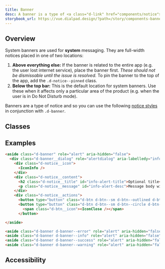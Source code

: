 ```yaml
---
title: Banner
desc: A banner is a type of <a class="d-link" href="components/notice">notice</a>, delivering system and engagement messaging. It is highly intrusive and should be used sparingly and appropriately.
storybook_url: https://vue.dialpad.design/?path=/story/components-banner--default
---
```


## Overview

System banners are used for **system** messaging. They are full-width notices placed in one of two locations:

1. **Above everything else:** If the banner is related to the entire app (e.g. the user lost internet service), place the banner first. <em>These should not be dismissable until the issue is resolved.</em> To pin the banner to the top of the app, add the `.d-notice--pinned` class.
2. **Below the top bar:** This is the default location for system banners. Use these when it affects only a particular area of the product (e.g. when the user is in Do Not Disturb mode).

Banners are a type of notice and so you can use the following <a class="d-link" href="components/notice/">notice styles</a> in conjunction with `.d-banner`.
## Classes
<component-class-table component-name="banner"></component-class-table>

## Examples
<banner></banner>

```html
<aside class="d-banner" role="alert" aria-hidden="false">
  <div class="d-banner__dialog" role="alertdialog" aria-labelledy="info-alert-title" aria-describedby="info-alert-desc">
    <div class="d-notice__icon">
      <IconInfo />
    </div>
    <div class="d-notice__content">
      <h2 class="d-notice__title" id="info-alert-title">Optional title</h2>
      <p class="d-notice__message" id="info-alert-desc">Message body with <a href="#">a link.</a></p>
    </div>
    <div class="d-notice__actions">
      <button type="button" class="d-btn d-btn--sm d-btn--outlined d-btn--muted">Action</button>
      <button type="button" class="d-btn d-btn--sm d-btn--circle d-btn--muted js-example-notice-close" aria-label="Close">
        <span class="d-btn__icon"><IconClose /></span>
      </button>

</aside>

<aside class="d-banner d-banner--error" role="alert" aria-hidden="false">…</aside>
<aside class="d-banner d-banner--info" role="alert" aria-hidden="false">…</aside>
<aside class="d-banner d-banner--success" role="alert" aria-hidden="false">…</aside>
<aside class="d-banner d-banner--warning" role="alert" aria-hidden="false">…</aside>
```

## Accessibility
<component-accessible-table component-name="banner"></component-accessible-table>

<script setup>
    import { accessible } from '@data/banner.json';
    import Banner from '@components/Banner.vue';
</script>
